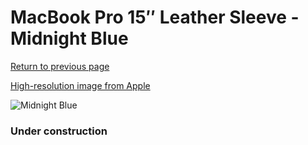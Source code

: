 # MacBook Pro 15″ Leather Sleeve - Midnight Blue

[Return to previous page](/macbook)

[High-resolution image from Apple](https://store.storeimages.cdn-apple.com/8756/as-images.apple.com/is/MRQU2?wid=4500&hei=4500&fmt=png)

<div style="width: 384px"><img src="/everysource/MRQU2.png" alt="Midnight Blue"></div>

### Under construction
